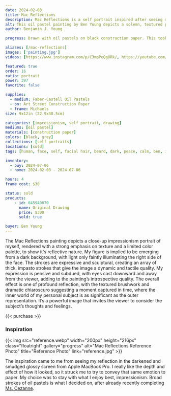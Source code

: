 ```yaml
---
date: 2024-02-03
title: Mac Reflections
description: Mac Reflections is a self portrait inspired after seeing my reflection on a glossy and smudged laptop dark screen. Painting the depth with oil pastels.
alt: This oil pastel painting by Ben Young depicts a solemn, textured portrait of a man's face, emerging from a dark background with a rough, expressive brushwork that conveys a sense of introspection or melancholy.
author: Benjamin J. Young

progress: Drawn with oil pastels on black construction paper. This took a few days of stepping away from the art, getting a fresh pair of eyes, and continuing to develop the depth of the artwork.

aliases: [/mac-reflections]
images: ['painting.jpg']
videos: [https://www.instagram.com/p/C3mpPeQgORk/, https://youtube.com/shorts/JNBpBdWcFR0]

featured: true
order: 16
ratio: portrait
power: 397
favorite: false

supplies:
  - medium: Faber-Castell Oil Pastels
  - on: Art Street Construction Paper
  - frame: Michaels
size: 9x12in (22.9x30.5cm)

categories: [impressionism, self portrait, drawing]
mediums: [oil pastel]
materials: [construction paper]
colors: [black, grey]
collections: [self portraits]
locations: [sold]
tags: [human, face, self, facial hair, beard, dark, peace, calm, ben, indoors, cool]

inventory:
  - buy: 2024-07-06
  - home: 2024-02-03 - 2024-07-06

hours: 4
frame cost: $30

status: sold
products:
    - id: 645940870
      name: Original Drawing
      price: $300
      sold: true

buyer: Ben Young
---
```


The Mac Reflections painting depicts a close-up impressionism portrait of myself, rendered with a strong emphasis on texture and a limited color palette, to show it's reflective nature. My figure is implied to be  emerging from a dark background, with light only faintly illuminating the right side of the face. The strokes are expressive and sculptural, creating an array of thick, impasto strokes that give the image a dynamic and tactile quality. My expression is pensive and subdued, with eyes cast downward and away from the viewer, adding to the painting’s introspective quality. The overall effect is one of profound reflection, with the textured brushwork and dramatic chiaroscuro suggesting a moment captured in time, where the inner world of my personal subject is as significant as the outer representation. It’s a powerful image that invites the viewer to consider the subject’s thoughts and feelings.

{{< purchase >}}

### Inspiration ###

{{< img src="reference.webp" width="200px" height="216px" class="floatright" gallery="progress" alt="Mac Reflections Reference Photo" title="Reference Photo" link="reference.jpg" >}}

The inspiration came to me from seeing my reflection in the darkened and smudged glossy screen from Apple MacBook Pro. I really like the depth and effect of how it looked, so it struck me to try to convey that same emotion to paper. My choice was to stay with what I enjoy best, impressionism. Broad strokes of oil pastels is what I decided on, after already recently completing [Ms. Cezanne](/artwork/ms-cezanne/).